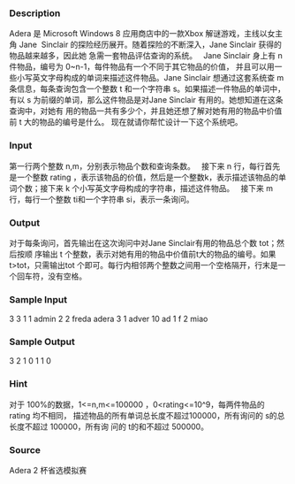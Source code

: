 
### Description

Adera 是 Microsoft Windows 8 应用商店中的一款Xbox 解谜游戏，主线以女主角 Jane 
Sinclair 的探险经历展开。随着探险的不断深入，Jane Sinclair 获得的物品越来越多，因此她
急需一套物品评估查询的系统。  
Jane Sinclair 身上有 n 件物品，编号为 0~n-1，每件物品有一个不同于其它物品的价值，
并且可以用一些小写英文字母构成的单词来描述这件物品。Jane Sinclair 想通过这套系统查
m条信息，每条查询包含一个整数 t 和一个字符串 s。如果描述一件物品的单词中，有以
s 为前缀的单词，那么这件物品是对Jane Sinclair 有用的。她想知道在这条查询中，对她有
用的物品一共有多少个，并且她还想了解对她有用的物品中价值前 t 大的物品的编号是什么。
现在就请你帮忙设计一下这个系统吧。  
 
 


### Input
第一行两个整数 n,m，分别表示物品个数和查询条数。  
接下来 n 行，每行首先是一个整数 rating ，表示该物品的价值，然后是一个整数k，表示描述该物品的单词个数；接下来 k 个小写英文字母构成的字符串，描述这件物品。  
接下来 m 行，每行一个整数 ti和一个字符串 si，表示一条询问。 
 
 

### Output
对于每条询问，首先输出在这次询问中对Jane Sinclair有用的物品总个数 tot；然后按顺
序输出 t 个整数，表示对她有用的物品中价值前t大的物品的编号。如果 t>tot，只需输出tot
个即可。每行内相邻两个整数之间用一个空格隔开，行末是一个回车符，没有空格。  
 
 

### Sample Input
3 3
1 1 admin 
2 2 freda adera
3 1 adver 
10 ad 
1 f 
2 miao 
### Sample Output
3 2 1 0 
1 1 
0 
### Hint
对于 100%的数据，1<=n,m<=100000 ，0<rating<=10^9，每两件物品的 rating 均不相同，
描述物品的所有单词总长度不超过100000，所有询问的 s的总长度不超过 100000，所有询
问的 t的和不超过 500000。 
<!--EndFragment-->
### Source
Adera 2 杯省选模拟赛